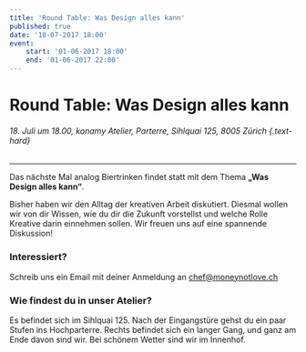 ```yaml
---
title: 'Round Table: Was Design alles kann'
published: true
date: '18-07-2017 18:00'
event:
    start: '01-06-2017 18:00'
    end: '01-06-2017 22:00'
---
```


# Round Table: Was Design alles kann

###### 18. Juli um 18.00, konamy Atelier, Parterre, Sihlquai 125, 8005 Zürich {.text-hard}

---

Das nächste Mal analog Biertrinken findet statt mit dem Thema __„Was Design alles kann“__.

Bisher haben wir den Alltag der kreativen Arbeit diskutiert. Diesmal wollen wir von dir Wissen, wie du dir die Zukunft vorstellst und welche Rolle Kreative darin einnehmen sollen. Wir freuen uns auf eine spannende Diskussion!


### Interessiert?
Schreib uns ein Email mit deiner Anmeldung an chef@moneynotlove.ch


### Wie findest du in unser Atelier?
Es befindet sich im Sihlquai 125. Nach der Eingangstüre gehst du ein paar Stufen ins Hochparterre. Rechts befindet sich ein langer Gang, und ganz am Ende davon sind wir. Bei schönem Wetter sind wir im Innenhof. 
